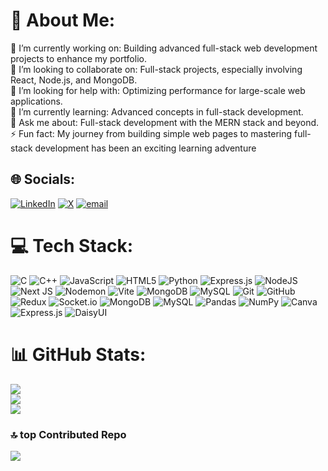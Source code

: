 # 💫 About Me:
🔭 I’m currently working on: Building advanced full-stack web development projects to enhance my portfolio.<br>🤝 I’m looking to collaborate on: Full-stack projects, especially involving React, Node.js, and MongoDB.<br>👐 I’m looking for help with: Optimizing performance for large-scale web applications.<br>🌱 I’m currently learning: Advanced concepts in full-stack development.<br>💬 Ask me about: Full-stack development with the MERN stack and beyond.<br>⚡ Fun fact: My journey from building simple web pages to mastering full-stack development has been an exciting learning adventure<br>


## 🌐 Socials:
[![LinkedIn](https://img.shields.io/badge/LinkedIn-%230077B5.svg?logo=linkedin&logoColor=white)](https://linkedin.com/in/www.linkedin.com/in/mohammad-oves) [![X](https://img.shields.io/badge/X-black.svg?logo=X&logoColor=white)](https://x.com/https://x.com/MohdOves07?t=ahdBbL1rN0ggjebGlSDKSQ&s=08) [![email](https://img.shields.io/badge/Email-D14836?logo=gmail&logoColor=white)](mailto:mohammadovescontact@gmail.com) 

# 💻 Tech Stack:
![C](https://img.shields.io/badge/c-%2300599C.svg?style=for-the-badge&logo=c&logoColor=white) ![C++](https://img.shields.io/badge/c++-%2300599C.svg?style=for-the-badge&logo=c%2B%2B&logoColor=white) ![JavaScript](https://img.shields.io/badge/javascript-%23323330.svg?style=for-the-badge&logo=javascript&logoColor=%23F7DF1E) ![HTML5](https://img.shields.io/badge/html5-%23E34F26.svg?style=for-the-badge&logo=html5&logoColor=white) ![Python](https://img.shields.io/badge/python-3670A0?style=for-the-badge&logo=python&logoColor=ffdd54) ![Express.js](https://img.shields.io/badge/express.js-%23404d59.svg?style=for-the-badge&logo=express&logoColor=%2361DAFB) ![NodeJS](https://img.shields.io/badge/node.js-6DA55F?style=for-the-badge&logo=node.js&logoColor=white) ![Next JS](https://img.shields.io/badge/Next-black?style=for-the-badge&logo=next.js&logoColor=white) ![Nodemon](https://img.shields.io/badge/NODEMON-%23323330.svg?style=for-the-badge&logo=nodemon&logoColor=%BBDEAD) ![Vite](https://img.shields.io/badge/vite-%23646CFF.svg?style=for-the-badge&logo=vite&logoColor=white) ![MongoDB](https://img.shields.io/badge/MongoDB-%234ea94b.svg?style=for-the-badge&logo=mongodb&logoColor=white) ![MySQL](https://img.shields.io/badge/mysql-4479A1.svg?style=for-the-badge&logo=mysql&logoColor=white) ![Git](https://img.shields.io/badge/git-%23F05033.svg?style=for-the-badge&logo=git&logoColor=white) ![GitHub](https://img.shields.io/badge/github-%23121011.svg?style=for-the-badge&logo=github&logoColor=white) ![Redux](https://img.shields.io/badge/redux-%23593d88.svg?style=for-the-badge&logo=redux&logoColor=white) ![Socket.io](https://img.shields.io/badge/Socket.io-black?style=for-the-badge&logo=socket.io&badgeColor=010101) ![MongoDB](https://img.shields.io/badge/MongoDB-%234ea94b.svg?style=for-the-badge&logo=mongodb&logoColor=white) ![MySQL](https://img.shields.io/badge/mysql-4479A1.svg?style=for-the-badge&logo=mysql&logoColor=white) ![Pandas](https://img.shields.io/badge/pandas-%23150458.svg?style=for-the-badge&logo=pandas&logoColor=white) ![NumPy](https://img.shields.io/badge/numpy-%23013243.svg?style=for-the-badge&logo=numpy&logoColor=white) ![Canva](https://img.shields.io/badge/Canva-%2300C4CC.svg?style=for-the-badge&logo=Canva&logoColor=white) ![Express.js](https://img.shields.io/badge/express.js-%23404d59.svg?style=for-the-badge&logo=express&logoColor=%2361DAFB) ![DaisyUI](https://img.shields.io/badge/daisyui-5A0EF8?style=for-the-badge&logo=daisyui&logoColor=white)
# 📊 GitHub Stats:
![](https://github-readme-stats.vercel.app/api?username=MohdOves&theme=dark&hide_border=false&include_all_commits=true&count_private=true)<br/>
![](https://github-readme-streak-stats.herokuapp.com/?user=MohdOves&theme=dark&hide_border=false)<br/>
![](https://github-readme-stats.vercel.app/api/top-langs/?username=MohdOves&theme=dark&hide_border=false&include_all_commits=true&count_private=true&layout=compact)

### 🔝 top Contributed Repo
![](https://github-contributor-stats.vercel.app/api?username=MohdOves&limit=5&theme=dark&combine_all_yearly_contributions=true)

<!-- Proudly created with GPRM ( https://gprm.itsvg.in ) -->
